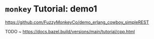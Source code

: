 # `monkey` Tutorial: demo1

https://github.com/FuzzyMonkeyCo/demo_erlang_cowboy_simpleREST

TODO ~ https://docs.bazel.build/versions/main/tutorial/cpp.html
